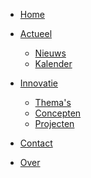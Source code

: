 <!-- _navbar.md -->

* [Home](/)
* [Actueel]()
  * [Nieuws](/nieuws/README.md "Onze nieuws updates")
  * [Kalender](/kalender/README.md "Innovatieve activiteiten waar we aan deelnemen")
* [Innovatie]()
  * [Thema's](/themas/README.md "Innovatie thema's")
  * [Concepten](/concepten/README.md "Onze innovatieve concepten")
  * [Projecten](/projecten/README.md "Onze innovatie projecten")

* [Contact](/contact/README.md "Hoe kun je ons bereiken?")
* [Over](/over/README.md "Over het SSC-ICT innovatie team")

